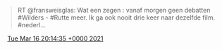 > RT @fransweisglas: Wat een zegen : vanaf morgen geen debatten \#Wilders \- \#Rutte meer\. Ik ga ook nooit drie keer naar dezelfde film\. \#nederl…

<img src="../../media/tweet.ico" width="12" /> [Tue Mar 16 20:14:35 +0000 2021](https://twitter.com/DromerDenker/status/1371917835707023360)